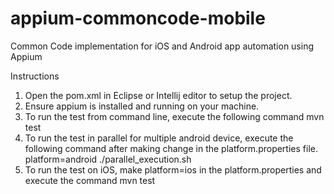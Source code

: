 # appium-commoncode-mobile
Common Code implementation for iOS and Android app automation using Appium

Instructions
1. Open the pom.xml in Eclipse or Intellij editor to setup the project.
2. Ensure appium is installed and running on your machine.
3. To run the test from command line, execute the following command
mvn test
4. To run the test in parallel for multiple android device, execute the following command after making change in the platform.properties file.
platform=android
./parallel_execution.sh
5. To run the test on iOS, make platform=ios in the platform.properties and execute the command
mvn test
